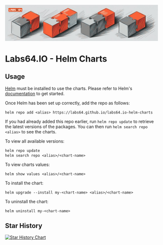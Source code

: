 <p align="center"><img src="https://raw.githubusercontent.com/Labs64/.github/refs/heads/master/assets/labs64-io-ecosystem.png"></p>

# Labs64.IO - Helm Charts

## Usage

[Helm](https://helm.sh) must be installed to use the charts.  Please refer to Helm's [documentation](https://helm.sh/docs) to get started.

Once Helm has been set up correctly, add the repo as follows:

```
helm repo add <alias> https://labs64.github.io/labs64.io-helm-charts
```

If you had already added this repo earlier, run `helm repo update` to retrieve the latest versions of the packages.
You can then run `helm search repo <alias>` to see the charts.

To view all available versions:
```
helm repo update
helm search repo <alias>/<chart-name>
```

To view charts values:
```
helm show values <alias>/<chart-name>
```

To install the <chart-name> chart:
```
helm upgrade --install my-<chart-name> <alias>/<chart-name>
```

To uninstall the chart:
```
helm uninstall my-<chart-name>
```

## Star History

[![Star History Chart](https://api.star-history.com/svg?repos=Labs64/labs64.io-helm-charts&type=Date)](https://www.star-history.com/#Labs64/labs64.io-helm-charts&Date)
